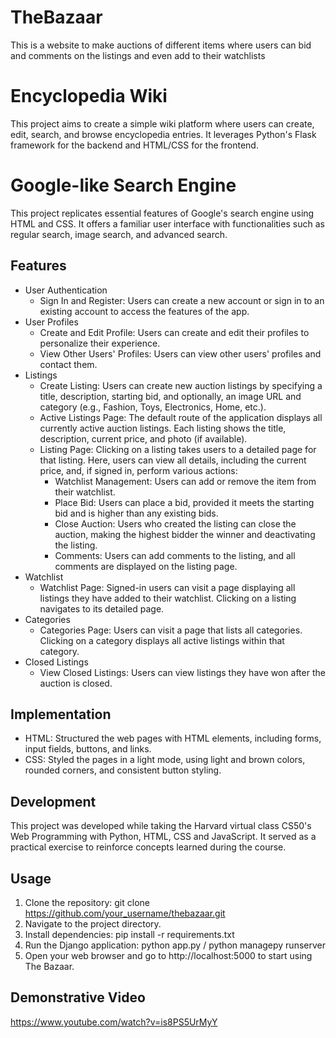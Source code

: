 # TheBazaar
This is a website to make auctions of different items where users can bid and comments on the listings and even add to their watchlists

# Encyclopedia Wiki
This project aims to create a simple wiki platform where users can create, edit, search, and browse encyclopedia entries. It leverages Python's Flask framework for the backend and HTML/CSS for the frontend.

# Google-like Search Engine

This project replicates essential features of Google's search engine using HTML and CSS. It offers a familiar user interface with functionalities such as regular search, image search, and advanced search.

## Features

- User Authentication
  - Sign In and Register: Users can create a new account or sign in to an existing account to access the features of the app.
- User Profiles
  - Create and Edit Profile: Users can create and edit their profiles to personalize their experience.
  - View Other Users' Profiles: Users can view other users' profiles and contact them.
- Listings
  - Create Listing: Users can create new auction listings by specifying a title, description, starting bid, and optionally, an image URL and category (e.g., Fashion, Toys, Electronics, Home, etc.).
  - Active Listings Page: The default route of the application displays all currently active auction listings. Each listing shows the title, description, current price, and photo (if available).
  - Listing Page: Clicking on a listing takes users to a detailed page for that listing. Here, users can view all details, including the current price, and, if signed in, perform various actions:
    - Watchlist Management: Users can add or remove the item from their watchlist.
    - Place Bid: Users can place a bid, provided it meets the starting bid and is higher than any existing bids.
    - Close Auction: Users who created the listing can close the auction, making the highest bidder the winner and deactivating the listing.
    - Comments: Users can add comments to the listing, and all comments are displayed on the listing page.
- Watchlist
    - Watchlist Page: Signed-in users can visit a page displaying all listings they have added to their watchlist. Clicking on a listing navigates to its detailed page.
- Categories
  - Categories Page: Users can visit a page that lists all categories. Clicking on a category displays all active listings within that category.
- Closed Listings
  - View Closed Listings: Users can view listings they have won after the auction is closed.
  
## Implementation

- HTML: Structured the web pages with HTML elements, including forms, input fields, buttons, and links.
- CSS: Styled the pages in a light mode, using light and brown colors, rounded corners, and consistent button styling.

## Development

This project was developed while taking the Harvard virtual class CS50's Web Programming with Python, HTML, CSS and JavaScript. It served as a practical exercise to reinforce concepts learned during the course.

## Usage

1. Clone the repository: git clone https://github.com/your_username/thebazaar.git
2. Navigate to the project directory.
3. Install dependencies: pip install -r requirements.txt
4. Run the Django application: python app.py / python managepy runserver
5. Open your web browser and go to http://localhost:5000 to start using The Bazaar.

## Demonstrative Video 
https://www.youtube.com/watch?v=is8PS5UrMyY
